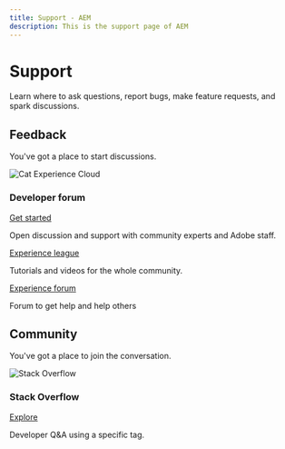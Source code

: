 ```yaml
---
title: Support - AEM
description: This is the support page of AEM
---
```


<Hero slots="heading, text" background="rgb(19, 93, 183)"/>

# Support

Learn where to ask questions, report bugs, make feature requests, and spark discussions.

## Feedback

You've got a place to start discussions.

<DiscoverBlock slots="image, heading, link, text" width="25%"/>

![Cat Experience Cloud](experience_cloud.png)

### Developer forum

[Get started](https://adobe.io)

Open discussion and support with community experts and Adobe staff.

<DiscoverBlock slots="link, text" width="25%"/>

[Experience league](https://adobe.io) 

Tutorials and videos for the whole community.

<DiscoverBlock slots="link, text" width="25%"/>

[Experience forum](https://adobe.io) 

Forum to get help and help others

## Community

You've got a place to join the conversation.

<DiscoverBlock slots="image, heading, link, text" width="100%"/>

![Stack Overflow](stack-overflow.png)

### Stack Overflow

[Explore](https://adobe.io)

Developer Q&A using a specific tag.

